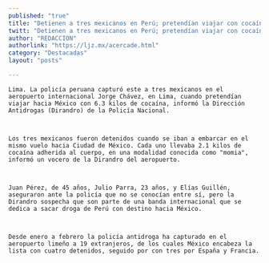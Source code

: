 ```yaml
---
published: "true"
title: "Detienen a tres mexicanos en Perú; pretendían viajar con cocaína"
twitt: "Detienen a tres mexicanos en Perú; pretendían viajar con cocaína"
author: "REDACCION"
authorlink: "https://ljz.mx/acercade.html"
category: "Destacadas"
layout: "posts"

---
```



  
    Lima. La policía peruana capturó este a tres mexicanos en el aeropuerto internacional Jorge Chávez, en Lima, cuando pretendían viajar hacia México con 6.3 kilos de cocaína, informó la Dirección Antidrogas (Dirandro) de la Policía Nacional.
  
  
  
    Los tres mexicanos fueron detenidos cuando se iban a embarcar en el mismo vuelo hacia Ciudad de México. Cada uno llevaba 2.1 kilos de cocaína adherida al cuerpo, en una modalidad conocida como "momia", informó un vocero de la Dirandro del aeropuerto.
  
  
  
    Juan Pérez, de 45 años, Julio Parra, 23 años, y Elías Guillén, aseguraron ante la policía que no se conocían entre sí, pero la Dirandro sospecha que son parte de una banda internacional que se dedica a sacar droga de Perú con destino hacia México.
  
  
  
    Desde enero a febrero la policía antidroga ha capturado en el aeropuerto limeño a 19 extranjeros, de los cuales México encabeza la lista con cuatro detenidos, seguido por con tres por España y Francia.
  

